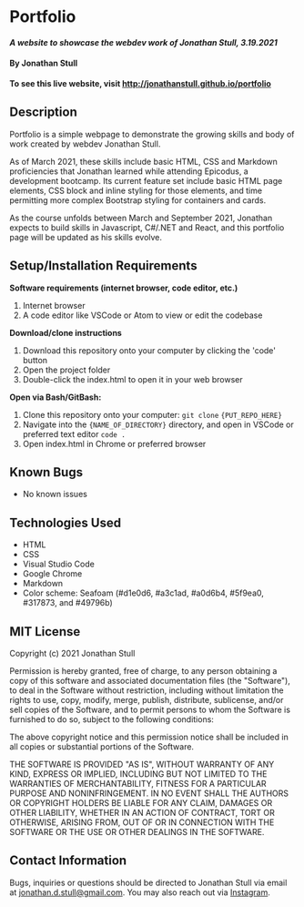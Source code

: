 # Portfolio

#### _A website to showcase the webdev work of Jonathan Stull, 3.19.2021_

#### By Jonathan Stull

**To see this live website, visit http://jonathanstull.github.io/portfolio**

## Description

Portfolio is a simple webpage to demonstrate the growing skills and body of work created by webdev Jonathan Stull.

As of March 2021, these skills include basic HTML, CSS and Markdown proficiencies that Jonathan learned while attending Epicodus, a development bootcamp. Its current feature set include basic HTML page elements, CSS block and inline styling for those elements, and time permitting more complex Bootstrap styling for containers and cards.

As the course unfolds between March and September 2021, Jonathan expects to build skills in Javascript, C#/.NET and React, and this portfolio page will be updated as his skills evolve.

## Setup/Installation Requirements

**Software requirements (internet browser, code editor, etc.)**
1. Internet browser
2. A code editor like VSCode or Atom to view or edit the codebase

**Download/clone instructions**
1. Download this repository onto your computer by clicking the 'code' button
2. Open the project folder
3. Double-click the index.html to open it in your web browser

**Open via Bash/GitBash:**
1. Clone this repository onto your computer: `git clone` `{PUT_REPO_HERE}`
2. Navigate into the `{NAME_OF_DIRECTORY}`  directory, and open in VSCode or preferred text editor `code .`
3. Open index.html in Chrome or preferred browser

## Known Bugs

* No known issues

## Technologies Used

* HTML
* CSS
* Visual Studio Code
* Google Chrome
* Markdown
* Color scheme: Seafoam (#d1e0d6, #a3c1ad, #a0d6b4, #5f9ea0, #317873, and #49796b)

## MIT License

Copyright (c) 2021 Jonathan Stull

Permission is hereby granted, free of charge, to any person obtaining a copy of this software and associated documentation files (the "Software"), to deal in the Software without restriction, including without limitation the rights to use, copy, modify, merge, publish, distribute, sublicense, and/or sell copies of the Software, and to permit persons to whom the Software is furnished to do so, subject to the following conditions:

The above copyright notice and this permission notice shall be included in all copies or substantial portions of the Software.

THE SOFTWARE IS PROVIDED "AS IS", WITHOUT WARRANTY OF ANY KIND, EXPRESS OR IMPLIED, INCLUDING BUT NOT LIMITED TO THE WARRANTIES OF MERCHANTABILITY, FITNESS FOR A PARTICULAR PURPOSE AND NONINFRINGEMENT. IN NO EVENT SHALL THE AUTHORS OR COPYRIGHT HOLDERS BE LIABLE FOR ANY CLAIM, DAMAGES OR OTHER LIABILITY, WHETHER IN AN ACTION OF CONTRACT, TORT OR OTHERWISE, ARISING FROM,
OUT OF OR IN CONNECTION WITH THE SOFTWARE OR THE USE OR OTHER DEALINGS IN THE SOFTWARE.

## Contact Information

Bugs, inquiries or questions should be directed to Jonathan Stull via email at <jonathan.d.stull@gmail.com>. You may also reach out via [Instagram](https://instagram.com/jonathandstull/).
